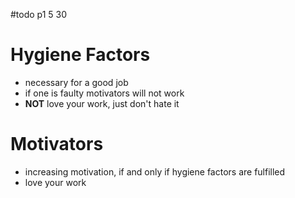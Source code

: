 #todo p1 5 30
# Hygiene Factors
- necessary for a good job
- if one is faulty motivators will not work
- **NOT** love your work, just don't hate it

# Motivators
- increasing motivation, if and only if hygiene factors are fulfilled
- love your work